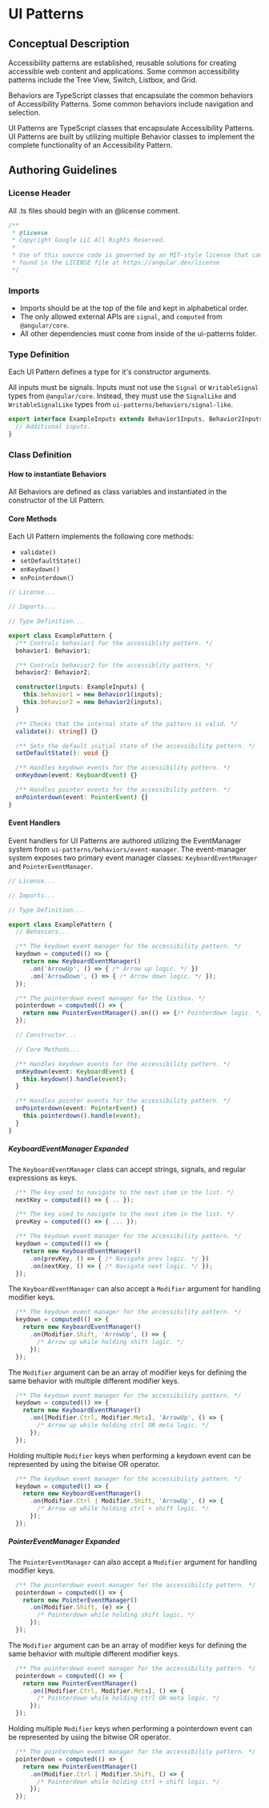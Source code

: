 # UI Patterns

## Conceptual Description

Accessibility patterns are established, reusable solutions for creating accessible web content and
applications. Some common accessibility patterns include the Tree View, Switch, Listbox, and Grid.

Behaviors are TypeScript classes that encapsulate the common behaviors of Accessibility Patterns.
Some common behaviors include navigation and selection.

UI Patterns are TypeScript classes that encapsulate Accessibility Patterns. UI Patterns are built
by utilizing multiple Behavior classes to implement the complete functionality of an Accessibility
Pattern.

## Authoring Guidelines

### License Header

All .ts files should begin with an @license comment.

```ts
/**
 * @license
 * Copyright Google LLC All Rights Reserved.
 *
 * Use of this source code is governed by an MIT-style license that can be
 * found in the LICENSE file at https://angular.dev/license
 */
```

### Imports

- Imports should be at the top of the file and kept in alphabetical order.
- The only allowed external APIs are `signal`, and `computed` from `@angular/core`.
- All other dependencies must come from inside of the ui-patterns folder.

### Type Definition

Each UI Pattern defines a type for it's constructor arguments.

All inputs must be signals. Inputs must not use the `Signal` or `WritableSignal` types from
`@angular/core`. Instead, they must use the `SignalLike` and `WritableSignalLike` types from
`ui-patterns/behaviors/signal-like`.

```ts
export interface ExampleInputs extends Behavior1Inputs, Behavior2Inputs {
  // Additional inputs.
}
```

### Class Definition

#### How to instantiate Behaviors

All Behaviors are defined as class variables and instantiated in the constructor of the UI Pattern.

#### Core Methods

Each UI Pattern implements the following core methods:

- `validate()`
- `setDefaultState()`
- `onKeydown()`
- `onPointerdown()`

```ts
// License...

// Imports...

// Type Definition...

export class ExamplePattern {
  /** Controls behavior1 for the accessiblity pattern. */
  behavior1: Behavior1;

  /** Controls behavior2 for the accessiblity pattern. */
  behavior2: Behavior2;

  constructor(inputs: ExampleInputs) {
    this.behavior1 = new Behavior1(inputs);
    this.behavior2 = new Behavior2(inputs);
  }

  /** Checks that the internal state of the pattern is valid. */
  validate(): string[] {}

  /** Sets the default initial state of the accessibility pattern. */
  setDefaultState(): void {}

  /** Handles keydown events for the accessibility pattern. */
  onKeydown(event: KeyboardEvent) {}

  /** Handles pointer events for the accessibility pattern. */
  onPointerdown(event: PointerEvent) {}
}
```

#### Event Handlers

Event handlers for UI Patterns are authored utilizing the EventManager system from
`ui-patterns/behaviors/event-manager`. The event-manager system exposes two primary event manager
classes: `KeyboardEventManager` and `PointerEventManager`.

```ts
// License...

// Imports...

// Type Definition...

export class ExamplePattern {
  // Behaviors...

  /** The keydown event manager for the accessibility pattern. */
  keydown = computed(() => {
    return new KeyboardEventManager()
      .on('ArrowUp', () => { /* Arrow up logic. */ })
      .on('ArrowDown', () => { /* Arrow down logic. */ });
  });

  /** The pointerdown event manager for the listbox. */
  pointerdown = computed(() => {
    return new PointerEventManager().on(() => {/* Pointerdown logic. */});
  });

  // Constructor...

  // Core Methods...

  /** Handles keydown events for the accessibility pattern. */
  onKeydown(event: KeyboardEvent) {
    this.keydown().handle(event);
  }

  /** Handles pointer events for the accessibility pattern. */
  onPointerdown(event: PointerEvent) {
    this.pointerdown().handle(event);
  }
}
```

##### KeyboardEventManager Expanded

The `KeyboardEventManager` class can accept strings, signals, and regular expressions as keys.

```ts
  /** The key used to navigate to the next item in the list. */
  nextKey = computed(() => { .. });

  /** The key used to navigate to the next item in the list. */
  prevKey = computed(() => { ... });

  /** The keydown event manager for the accessibility pattern. */
  keydown = computed(() => {
    return new KeyboardEventManager()
      .on(prevKey, () => { /* Navigate prev logic. */ })
      .on(nextKey, () => { /* Navigate next logic. */ });
  });
```

The `KeyboardEventManager` can also accept a `Modifier` argument for handling modifier keys.

```ts
  /** The keydown event manager for the accessibility pattern. */
  keydown = computed(() => {
    return new KeyboardEventManager()
      .on(Modifier.Shift, 'ArrowUp', () => {
        /* Arrow up while holding shift logic. */
      });
  });
```

The `Modifier` argument can be an array of modifier keys for defining the same behavior with
multiple different modifier keys.

```ts
  /** The keydown event manager for the accessibility pattern. */
  keydown = computed(() => {
    return new KeyboardEventManager()
      .on([Modifier.Ctrl, Modifier.Meta], 'ArrowUp', () => {
        /* Arrow up while holding ctrl OR meta logic. */
      });
  });
```

Holding multiple `Modifier` keys when performing a keydown event can be represented by using the
bitwise OR operator.

```ts
  /** The keydown event manager for the accessibility pattern. */
  keydown = computed(() => {
    return new KeyboardEventManager()
      .on(Modifier.Ctrl | Modifier.Shift, 'ArrowUp', () => {
        /* Arrow up while holding ctrl + shift logic. */
      });
  });
```

##### PointerEventManager Expanded

The `PointerEventManager` can also accept a `Modifier` argument for handling modifier keys.

```ts
  /** The pointerdown event manager for the accessibility pattern. */
  pointerdown = computed(() => {
    return new PointerEventManager()
      .on(Modifier.Shift, (e) => {
        /* Pointerdown while holding shift logic. */
      });
  });
```

The `Modifier` argument can be an array of modifier keys for defining the same behavior with
multiple different modifier keys.

```ts
  /** The pointerdown event manager for the accessibility pattern. */
  pointerdown = computed(() => {
    return new PointerEventManager()
      .on([Modifier.Ctrl, Modifier.Meta], () => {
        /* Pointerdown while holding ctrl OR meta logic. */
      });
  });
```

Holding multiple `Modifier` keys when performing a pointerdown event can be represented by using the
bitwise OR operator.

```ts
  /** The pointerdown event manager for the accessibility pattern. */
  pointerdown = computed(() => {
    return new PointerEventManager()
      .on(Modifier.Ctrl | Modifier.Shift, () => {
        /* Pointerdown while holding ctrl + shift logic. */
      });
  });
```
